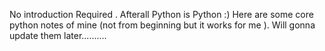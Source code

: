 No introduction Required . Afterall Python is Python :)
Here are some core python notes of mine (not from beginning but it works for me ).
Will gonna update them later..........

